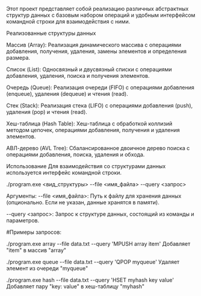 
Этот проект представляет собой реализацию различных абстрактных структур данных с базовым набором операций и удобным интерфейсом командной строки для взаимодействия с ними.


Реализованные структуры данных

Массив (Array): Реализация динамического массива с операциями добавления, получения, удаления, замены элементов и определения размера.

Список (List): Односвязный и двусвязный списки с операциями добавления, удаления, поиска и получения элементов.

Очередь (Queue): Реализация очереди (FIFO) с операциями добавления (enqueue), удаления (dequeue) и чтения (read).

Стек (Stack): Реализация стека (LIFO) с операциями добавления (push), удаления (pop) и чтения (read).

Хеш-таблица (Hash Table): Хеш-таблица с обработкой коллизий методом цепочек, операциями добавления, получения и удаления элементов.

АВЛ-дерево (AVL Tree): Сбалансированное двоичное дерево поиска с операциями добавления, поиска, удаления и обхода.


Использование
Для взаимодействия со структурами данных используется интерфейс командной строки.

./program.exe <вид_структуры> --file <имя_файла> --query <запрос>


Аргументы:
--file <имя_файла>: Путь к файлу для хранения данных (опционально. Если не указан, данные хранятся в памяти).

--query <запрос>:  Запрос к структуре данных, состоящий из команды и параметров.


#Примеры запросов:

./program.exe array --file data.txt --query 'MPUSH array item'   Добавляет "item" в массив "array"

./program.exe queue --file data.txt --query 'QPOP myqueue'        Удаляет элемент из очереди "myqueue"

./program.exe hash --file data.txt --query 'HSET myhash key value'  Добавляет пару "key: value" в хеш-таблицу "myhash"
